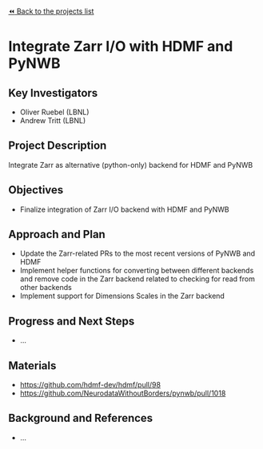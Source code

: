 [:rewind: Back to the projects list](../../README.md#ProjectsList)

# Integrate Zarr I/O with HDMF and PyNWB

## Key Investigators

* Oliver Ruebel (LBNL)
* Andrew Tritt (LBNL)

## Project Description

Integrate Zarr as alternative (python-only) backend for HDMF and PyNWB 

## Objectives

* Finalize integration of Zarr I/O backend with HDMF and PyNWB

## Approach and Plan

* Update the Zarr-related PRs to the most recent versions of PyNWB and HDMF
* Implement helper functions for converting between different backends and remove code in the Zarr backend related to checking for read from other backends
* Implement support for Dimensions Scales in the Zarr backend

## Progress and Next Steps

* ...

## Materials

* https://github.com/hdmf-dev/hdmf/pull/98
* https://github.com/NeurodataWithoutBorders/pynwb/pull/1018

## Background and References

* ...

